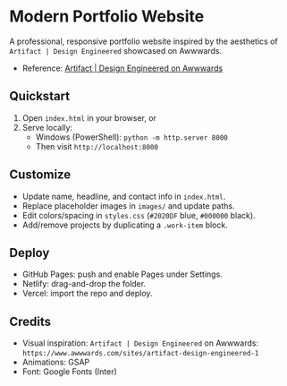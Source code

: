 # Modern Portfolio Website

A professional, responsive portfolio website inspired by the aesthetics of `Artifact | Design Engineered` showcased on Awwwards.

- Reference: [Artifact | Design Engineered on Awwwards](https://www.awwwards.com/sites/artifact-design-engineered-1)

## Quickstart

1. Open `index.html` in your browser, or
2. Serve locally:
   - Windows (PowerShell): `python -m http.server 8000`
   - Then visit `http://localhost:8000`

## Customize

- Update name, headline, and contact info in `index.html`.
- Replace placeholder images in `images/` and update paths.
- Edit colors/spacing in `styles.css` (`#2020DF` blue, `#000000` black).
- Add/remove projects by duplicating a `.work-item` block.

## Deploy

- GitHub Pages: push and enable Pages under Settings.
- Netlify: drag-and-drop the folder.
- Vercel: import the repo and deploy.

## Credits

- Visual inspiration: `Artifact | Design Engineered` on Awwwards: `https://www.awwwards.com/sites/artifact-design-engineered-1`
- Animations: GSAP
- Font: Google Fonts (Inter)
